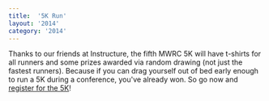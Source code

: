 ```yaml
---
title:  '5K Run'
layout: '2014'
category: '2014'
---
```

Thanks to our friends at Instructure, the fifth MWRC 5K will have t-shirts for all runners and some prizes awarded via random drawing (not just the fastest runners). Because if you can drag yourself out of bed early enough to run a 5K during a conference, you've already won. So go now and [register for the 5K](/2014/5k)!
